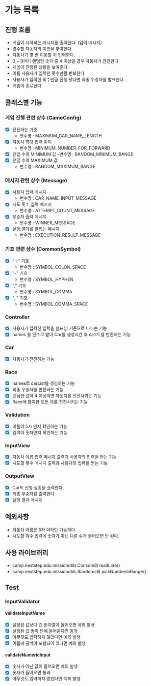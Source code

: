 # 기능 목록

## 진행 흐름

- 게임이 시작되는 메시지를 출력한다. (입력 메시지)
- 경주할 자동차의 이름을 부여한다.
- 자동차가 몇 번 이동할 지 입력한다.
- 0 ~ 9까지 랜덤한 숫자 중 4 이상일 경우 자동차가 전진한다.
- 게임이 진행된 상황을 보여준다.
- 이를 사용자가 입력한 횟수만큼 반복한다.
- 사용자가 입력한 회수만큼 진행 됐다면 최종 우승자를 발표한다.
- 게임이 종료된다.

## 클래스별 기능

### 게임 진행 관련 상수 (GameConfig)

- [x] 전진하는 기준
    - 변수명 : MAXIMUM_CAR_NAME_LENGTH
- [x] 자동차 최대 입력 길이
    - 변수명 : MINIMUM_NUMBER_FOR_FORWARD
- [x] 랜덤 수의 MINIMUM 값
  -변수명 : RANDOM_MINIMUM_RANGE
- [x] 랜덤 수의 MAXIMUM 값
    - 변수명 : RANDOM_MAXIMUM_RANGE

### 메시지 관련 상수 (Message)

- [x] 사용자 입력 메시지
    - 변수명 : CAR_NAME_INPUT_MESSAGE
- [x] 시도 횟수 입력 메시지
    - 변수명 : ATTEMPT_COUNT_MESSAGE
- [x] 우승자 출력 메시지
    - 변수명 : WINNER_MESSAGE
- [x] 실행 결과를 알리는 메시지
    - 변수명 : EXECUTION_RESULT_MESSAGE

### 기호 관련 상수 (CommonSymbol)

- [x] " : " 기호
    - 변수명 : SYMBOL_COLON_SPACE
- [x] "-" 기호
    - 변수명 : SYMBOL_HYPHEN
- [x] "," 기호
    - 변수명 : SYMBOL_COMMA
- [x] ", " 기호
    - 변수명 : SYMBOL_COMMA_SPACE

### Controller

- [x] 사용자가 입력한 입력을 쉼표(,) 기준으로 나누는 기능
- [x] names 를 인수로 받아 Car를 생성시킨 후 리스트를 반환하는 기능

### Car

- [x] 자동차가 전진하는 기능

### Race

- [x] names로 carList를 생성하는 기능
- [x] 최종 우승자를 반환하는 기능
- [x] 랜덤한 값이 4 이상이면 자동차를 전진시키는 기능
- [x] Race에 참여한 모든 차를 전진시키는 기능

### Validation

- [x] 이름이 5자 인지 확인하는 기능
- [x] 입력이 숫자인지 확인하는 기능

### InputView

- [x] 자동차 이름 입력 메시지 출력과 사용자의 입력을 받는 기능
- [x] 시도할 횟수 메시지 출력과 사용자의 입력을 받는 기능

### OutputView

- [x] Car의 진행 상황을 출력한다.
- [x] 최종 우승자를 출력한다.
- [x] 실행 결과 메시지

## 예외사항

- 자동차 이름은 5자 이하만 가능하다.
- 시도할 회수 입력에 숫자가 아닌 다른 수가 들어오면 안 된다.

## 사용 라이브러리

- camp.nextstep.edu.missionutils.Console의 readLine()
- camp.nextstep.edu.missionutils.Randoms의 pickNumberInRange()

## Test

### InputValidator

#### validateInputName

- [x] 설정된 값보다 긴 문자열이 들어오면 예외 발생
- [x] 설정된 값 범위 안에 들어온다면 통과
- [x] 아무것도 입력하지 않았다면 예외 발생
- [x] 이름에 공백이 포함되어 있다면 예외 발생

#### validateNumericInput

- [x] 숫자가 아닌 값이 들어오면 예외 발생
- [x] 숫자가 들어오면 통과
- [x] 아무것도 입력하지 않았다면 예외 발생
